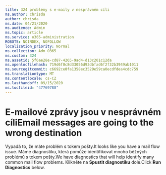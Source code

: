 ```yaml
---
title: 324 problémy s e-maily v nesprávném cíli
ms.author: chrisda
author: chrisda
ms.date: 04/21/2020
ms.audience: Admin
ms.topic: article
ms.service: o365-administration
ROBOTS: NOINDEX, NOFOLLOW
localization_priority: Normal
ms.collection: Adm_O365
ms.custom: 324
ms.assetid: 5f6ae28e-cd87-4265-9ad4-d13c201c12da
ms.openlocfilehash: 719d6f0c8d33056d93dbfad6f2f32b3949ab1011
ms.sourcegitcommit: c6692ce0fa1358ec3529e59ca0ecdfdea4cdc759
ms.translationtype: MT
ms.contentlocale: cs-CZ
ms.lasthandoff: 09/15/2020
ms.locfileid: "47769788"
---
```

# <a name="email-messages-are-going-to-the-wrong-destination"></a><span data-ttu-id="0a922-102">E-mailové zprávy jsou v nesprávném cíli</span><span class="sxs-lookup"><span data-stu-id="0a922-102">Email messages are going to the wrong destination</span></span>

<span data-ttu-id="0a922-103">Vypadá to, že máte problém s tokem pošty.</span><span class="sxs-lookup"><span data-stu-id="0a922-103">It looks like you have a mail flow issue.</span></span> <span data-ttu-id="0a922-104">Máme diagnostiku, která pomůže identifikovat mnoho běžných problémů s tokem pošty.</span><span class="sxs-lookup"><span data-stu-id="0a922-104">We have diagnostics that will help identify many common mail flow problems.</span></span> <span data-ttu-id="0a922-105">Klikněte na **Spustit diagnostiku** dole.</span><span class="sxs-lookup"><span data-stu-id="0a922-105">Click **Run Diagnostics** below.</span></span>
